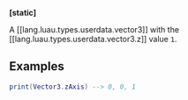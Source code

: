 **[static]**

A [[lang.luau.types.userdata.vector3]] with the [[lang.luau.types.userdata.vector3.z]] value `1`.
## Examples
```Lua
print(Vector3.zAxis) --> 0, 0, 1
```